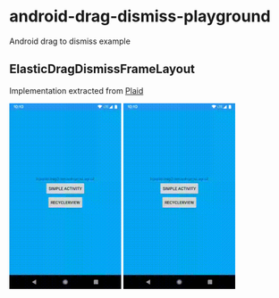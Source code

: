 # android-drag-dismiss-playground

Android drag to dismiss example

## ElasticDragDismissFrameLayout

Implementation extracted from [Plaid](https://github.com/android/plaid)

<img src="screenshots/elasticdragdismiss_simple.gif" width="200" style="max-width:100%;">

<img src="screenshots/elasticdragdismiss_recycler.gif" width="200" style="max-width:100%;">
